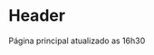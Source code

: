 <!-- TITLE: Home -->
<!-- SUBTITLE: A quick summary of Home -->

# Header

Página principal
atualizado as 16h30
